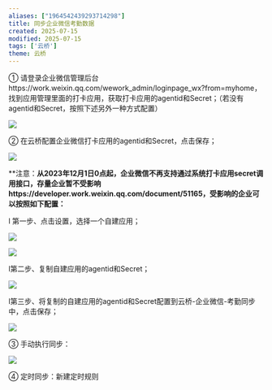 ```yaml
---
aliases: ["1964542439293714298"]
title: 同步企业微信考勤数据
created: 2025-07-15
modified: 2025-07-15
tags: ['云桥']
theme: 云桥
---
```


① 请登录企业微信管理后台https://work.weixin.qq.com/wework\_admin/loginpage\_wx?from=myhome，找到应用管理里面的打卡应用，获取打卡应用的agentid和Secret；（若没有agentid和Secret，按照下述另外一种方式配置）

![](https://myhelpdoc.oss-cn-heyuan.aliyuncs.com/mdimages/b3c206d418a137cb1d1d3874a0a03ab5.jpg)

② 在云桥配置企业微信打卡应用的agentid和Secret，点击保存；

![](https://myhelpdoc.oss-cn-heyuan.aliyuncs.com/mdimages/34e31a21316ca7da207707b2b8a42a3b.jpg)

**注意：**从2023年12月1日0点起，企业微信不再支持通过系统打卡应用secret调用接口，存量企业暂不受影响https://developer.work.weixin.qq.com/document/51165，受影响的企业可以按照如下配置：**

l 第一步、点击设置，选择一个自建应用；

![](https://myhelpdoc.oss-cn-heyuan.aliyuncs.com/mdimages/3d95e07178531b183589e8751ebd7bc4.jpg)

![](https://myhelpdoc.oss-cn-heyuan.aliyuncs.com/mdimages/25b1136597265399c9d776697d801214.jpg)

l第二步、复制自建应用的agentid和Secret；

![](https://myhelpdoc.oss-cn-heyuan.aliyuncs.com/mdimages/36c6291421af02f0f0ee175ddd492ec3.jpg)

l第三步、将复制的自建应用的agentid和Secret配置到云桥-企业微信-考勤同步中，点击保存；

![](https://myhelpdoc.oss-cn-heyuan.aliyuncs.com/mdimages/d737115629e184c482269fa1181028d8.jpg)

③ 手动执行同步：

![](https://myhelpdoc.oss-cn-heyuan.aliyuncs.com/mdimages/2420a0515635f650fe1c2f270d104bd0.jpg)

④ 定时同步：新建定时规则

